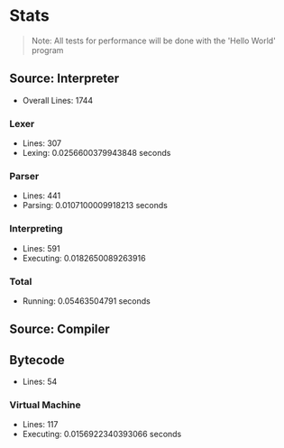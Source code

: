 # Stats

> Note: All tests for performance will be done with the 'Hello World' program

## Source: Interpreter

- Overall Lines: 1744

### Lexer
- Lines: 307
- Lexing: 0.0256600379943848 seconds

### Parser
- Lines: 441
- Parsing: 0.0107100009918213 seconds

### Interpreting
- Lines: 591
- Executing: 0.0182650089263916

### Total
- Running: 0.05463504791 seconds

## Source: Compiler

## Bytecode
- Lines: 54

### Virtual Machine
- Lines: 117
- Executing: 0.0156922340393066 seconds
